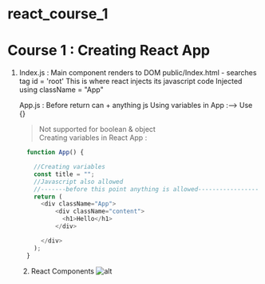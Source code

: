 # react_course_1

# Course 1 : Creating React App
 1. Index.js : Main component renders to DOM
     public/Index.html - searches tag id = 'root'
     This is where react injects its javascript code
     Injected using className = "App"
    
    App.js : Before return can + anything js
        Using variables in App :--> Use 
          {<variableName>}

    > Not supported for boolean & object       
    Creating variables in React App :
    ```js
      function App() {

        //Creating variables
        const title = "";
        //Javascript also allowed
        //-------before this point anything is allowed-------------------
        return (
          <div className="App">
              <div className="content">
                <h1>Hello</h1>
              </div>

          </div>
        );
      }

    ```


    2. React Components
    ![alt](https://i.imgur.com/NBffezV.png)
